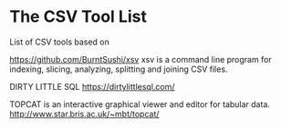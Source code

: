 # The CSV Tool List
List of CSV tools based on 


https://github.com/BurntSushi/xsv
xsv is a command line program for indexing, slicing, analyzing, splitting and joining CSV files. 

DIRTY LITTLE SQL
https://dirtylittlesql.com/

TOPCAT is an interactive graphical viewer and editor for tabular data.
http://www.star.bris.ac.uk/~mbt/topcat/
